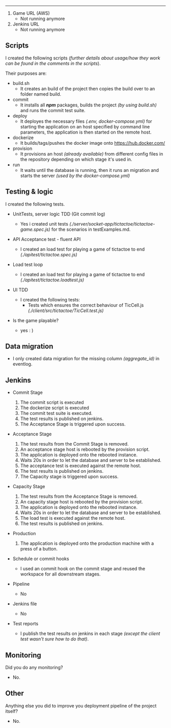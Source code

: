 ----


1. Game URL (AWS)
    - Not running anymore
2. Jenkins URL
    - Not running anymore

## Scripts

I created the following scripts *(further details about usage/how they work can be found in the comments in the scripts*). 

Their purposes are:
- build.sh
	- It creates an build of the project then copies the build over to an folder named build.
- commit
	- It installs all ***npm*** packages, builds the project *(by using build.sh)* and runs the commit test suite.
- deploy
	-  It deployes the necessary files *(.env, docker-compose.yml)* for starting the application on an host specified by command line parameters, the application is then started on the remote host.
- dockerize
	- It builds/tags/pushes the docker image onto https://hub.docker.com/ 
- provision
	- It provisions an host *(already available)* from different config files in the repository depending on which stage it's used in. 
- run
	- It waits until the database is running, then it runs an migration and starts the server *(used by the docker-compose.yml)*




## Testing & logic

I created the following tests.

- UnitTests, server logic TDD (Git commit log)
    - Yes i created unit tests *(./server/socket-app/tictactoe/tictactoe-game.spec.js)* for the scenarios in testExamples.md.

- API Acceptance test - fluent API
 	- I created an load test for playing a game of tictactoe to end *(./apitest/tictactoe.spec.js)*

- Load test loop
	- I created an load test for playing a game of tictactoe to end *(./apitest/tictactoe.loadtest.js)*

- UI TDD
	- I created the following tests:
		-  Tests which ensures the correct behaviour of TicCell.js *(./client/src/tictactoe/TicCell.test.js)*

- Is the game playable?
	- yes : )



## Data migration

- I only created data migration for the missing column *(aggregate_id)* in eventlog.



## Jenkins

- Commit Stage
	1. The commit script is executed
	2. The dockerize script is executed
	3. The commit test suite is executed.
	4. The test results is published on jenkins. 
	5. The Acceptance Stage is triggered upon success.

- Acceptance Stage
	1. The test results from the Commit Stage is removed.
	2. An acceptance stage host is rebooted by the provision script.
	3. The application is deployed onto the rebooted instance.
	4. Waits 20s in order to let the database and server to be established.
	5. The acceptance test is executed against the remote host.
	6. The test results is published on jenkins.
	7. The Capacity stage is triggered upon success.

- Capacity Stage
	1. The test results from the Acceptance Stage is removed.
	2. An capacity stage host is rebooted by the provision script.
	3. The application is deployed onto the rebooted instance.
	4. Waits 20s in order to let the database and server to be established.
	5. The load test is executed against the remote host.
	6. The test results is published on jenkins.

- Production
	1. The application is deployed onto the production machine with a press of a button. 


- Schedule or commit hooks
	-  I used an commit hook on the commit stage and reused the workspace for all downstream stages.

- Pipeline
	- No 

- Jenkins file
	- No

- Test reports
	- I publish the test results on jenkins in each stage *(except the client test wasn't sure how to do that)*.


## Monitoring

Did you do any monitoring?

- No.

## Other

Anything else you did to improve you deployment pipeline of the project itself?
- No.

